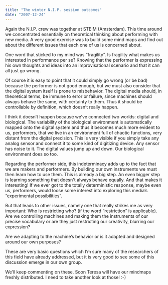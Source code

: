 ```yaml
---
title: "The winter N.I.P. session outcomes"
date: "2007-12-24"
---
```


Again the N.I.P. crew was together at STEIM (Amsterdam). This time around we concentrated essentially on theoretical thinking about performing with new media. A very good exercise was to build some mind maps and find out about the different issues that each one of us is concerned about.

One word that sticked to my mind was “fragility”. Is fragility what makes us interested in performance per se? Knowing that the performer is expressing his own thoughts and ideas into an improvisational scenario and that it can all just go wrong.

Of course it is easy to point that it could simply go wrong (or be bad) because the performer is not good enough, but we must also consider that the digital system itself is prone to misbehavior. The digital media should, in theoretical terms, be immune to error or failure, since machines should always behave the same, with certainty to them. Thus it should be controllable by definition, which doesn’t really happen.

I think it doesn’t happen because we’ve connected two worlds: digital and biological. The variability of the biological environment is automatically mapped onto the digital system and thus it becomes much more evident to us, performers, that we live in an environment full of chaotic functions, very distant from the digital precision. This is very visible if you simply take any analog sensor and connect it to some kind of digitizing device. Any sensor has noise to it. The digital values jump up and down. Our biological environment does so too.

Regarding the performer side, this indeterminacy adds up to the fact that we are makers and performers. By building our own instruments we must then learn how to use them. This is already a big step. An even bigger step is learning something that doesn't always behave equally. And that makes it interesting! If we ever got to the totally deterministic response, maybe even us, performers, would loose some interest into exploring this media’s “experimental possibilities”.

But that leads to other issues, namely one that really strikes me as very important: Who is restricting who? (if the word “restriction” is applicable). Are we controlling machines and making them the instruments of our precise vocabulary or are they just restricting our creativity, blurring our expression?

Are we adapting to the machine’s behavior or is it adapted and designed around our own purposes?

These are very basic questions which I’m sure many of the researchers of this field have already addressed, but it is very good to see some of this discussion emerge in our own group.

We’ll keep commenting on these. Soon Teresa will have our mindmaps freshly distributed. I need to take another look at those! :-)
